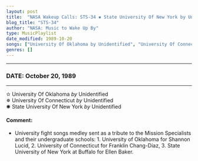 ```yaml
---
layout: post
title:  "NASA Wakeup Calls: STS-34 ✺ State University Of New York by Unidentified ✺ October 20, 1989"
blog_title: "STS-34"
author: "NASA: Music to Wake Up By"
type: MusicPlaylist
date_modified: 1989-10-20
songs: ["University Of Oklahoma by Unidentified", "University Of Connecticut by Unidentified", "State University Of New York by Unidentified"]
genres: []
---
```


----
### DATE: October 20, 1989
----
✫ University Of Oklahoma *by* Unidentified  <a target="blank_" href="https://www.discogs.com/artist/4766307-University-Of-Oklahoma-Marching-Band">
    <i class="fas fa-compact-disc"
       title="Discogs entry for this song"
       alt="Discogs entry for this song"
       style="font-size: 1.1em;"></i></a>
      &nbsp;<br />
✵ University Of Connecticut *by* Unidentified  <a target="blank_" href="https://www.discogs.com/label/1590198-University-of-Connecticut-Storrs">
    <i class="fas fa-compact-disc"
       title="Discogs entry for this song"
       alt="Discogs entry for this song"
       style="font-size: 1.1em;"></i></a>
      &nbsp;<br />
✺ State University Of New York *by* Unidentified  <a target="blank_" href="https://www.discogs.com/label/481688-State-University-Of-New-York">
    <i class="fas fa-compact-disc"
       title="Discogs entry for this song"
       alt="Discogs entry for this song"
       style="font-size: 1.1em;"></i></a>
    

#### Comment:
* University fight songs medley sent as a tribute to the Mission Specialists and their undergraduate schools: 1. University of Oklahoma for Shannon Lucid, 2. University of Connecticut for Franklin Chang-Diaz, 3. State University of New York at Buffalo for Ellen Baker.




<br/>
<center>
	<a target="_blank"
	   href="https://twitter.com/intent/tweet?hashtags=Space,NASA,Playlist,NASAWakeupCalls,SpaceProgram&text=🚀 {{ page.author}}, '{{ page.songs.first }}' {{ page.title }}, {{ site.url }}{{ page.url }}&via=nasawakeupcalls"><i class="fab fa-twitter" title="Tweet this page" alt="Tweet this page" style="font-size: 1.3em;"></i></a>
	&nbsp; 	<i class="fas fa-user-astronaut" style="font-size: 1.5em;"></i> &nbsp;
    <a id="custom_amazon_link"
       type="amzn" search="#"
       category="popular music">
    <i class="fab fa-amazon" style="font-size: 1.3em;"></i></a>
</center>

<!-- Randomly resolve an individual entry from a song array -->
<script src="/assets/javascript/seedrandom.min.js"></script>
<script>
  var wake_me_up = ["University Of Oklahoma by Unidentified", "University Of Connecticut by Unidentified", "State University Of New York by Unidentified"];
  var prng = new Math.seedrandom();
  function randomSong() {
    song = wake_me_up[Math.floor(Math.random() * wake_me_up.length)];
    var amazon_link = document.getElementById("custom_amazon_link");
    amazon_link.setAttribute("search", song);
  }
  window.onload = randomSong();
</script>
